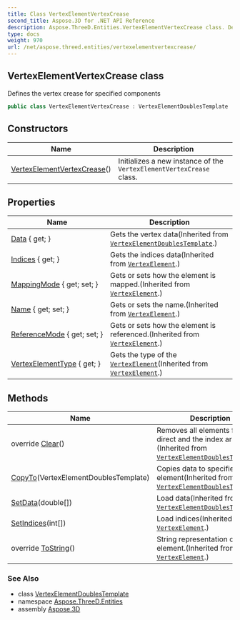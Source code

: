 ```yaml
---
title: Class VertexElementVertexCrease
second_title: Aspose.3D for .NET API Reference
description: Aspose.ThreeD.Entities.VertexElementVertexCrease class. Defines the vertex crease for specified components
type: docs
weight: 970
url: /net/aspose.threed.entities/vertexelementvertexcrease/
---
```

## VertexElementVertexCrease class

Defines the vertex crease for specified components

```csharp
public class VertexElementVertexCrease : VertexElementDoublesTemplate
```

## Constructors

| Name | Description |
| --- | --- |
| [VertexElementVertexCrease](vertexelementvertexcrease/)() | Initializes a new instance of the `VertexElementVertexCrease` class. |

## Properties

| Name | Description |
| --- | --- |
| [Data](../../aspose.threed.entities/vertexelementdoublestemplate/data/) { get; } | Gets the vertex data(Inherited from [`VertexElementDoublesTemplate`](../vertexelementdoublestemplate/).) |
| [Indices](../../aspose.threed.entities/vertexelement/indices/) { get; } | Gets the indices data(Inherited from [`VertexElement`](../vertexelement/).) |
| [MappingMode](../../aspose.threed.entities/vertexelement/mappingmode/) { get; set; } | Gets or sets how the element is mapped.(Inherited from [`VertexElement`](../vertexelement/).) |
| [Name](../../aspose.threed.entities/vertexelement/name/) { get; set; } | Gets or sets the name.(Inherited from [`VertexElement`](../vertexelement/).) |
| [ReferenceMode](../../aspose.threed.entities/vertexelement/referencemode/) { get; set; } | Gets or sets how the element is referenced.(Inherited from [`VertexElement`](../vertexelement/).) |
| [VertexElementType](../../aspose.threed.entities/vertexelement/vertexelementtype/) { get; } | Gets the type of the [`VertexElement`](../vertexelement/)(Inherited from [`VertexElement`](../vertexelement/).) |

## Methods

| Name | Description |
| --- | --- |
| override [Clear](../../aspose.threed.entities/vertexelementdoublestemplate/clear/)() | Removes all elements from the direct and the index arrays.(Inherited from [`VertexElementDoublesTemplate`](../vertexelementdoublestemplate/).) |
| [CopyTo](../../aspose.threed.entities/vertexelementdoublestemplate/copyto/)(VertexElementDoublesTemplate) | Copies data to specified element(Inherited from [`VertexElementDoublesTemplate`](../vertexelementdoublestemplate/).) |
| [SetData](../../aspose.threed.entities/vertexelementdoublestemplate/setdata/)(double[]) | Load data(Inherited from [`VertexElementDoublesTemplate`](../vertexelementdoublestemplate/).) |
| [SetIndices](../../aspose.threed.entities/vertexelement/setindices/)(int[]) | Load indices(Inherited from [`VertexElement`](../vertexelement/).) |
| override [ToString](../../aspose.threed.entities/vertexelement/tostring/)() | String representation of vertex element.(Inherited from [`VertexElement`](../vertexelement/).) |

### See Also

* class [VertexElementDoublesTemplate](../vertexelementdoublestemplate/)
* namespace [Aspose.ThreeD.Entities](../../aspose.threed.entities/)
* assembly [Aspose.3D](../../)


